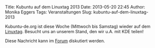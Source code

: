 Title: Kubuntu auf dem Linuxtag 2013
Date: 2013-05-20 22:45
Author: Monika Eggers
Tags: Veranstaltungen
Slug: kubuntu-auf-dem-linuxtag-2013

Kubuntu-de.org ist diese Woche (Mittwoch bis Samstag) wieder auf dem
[Linuxtag](http://www.linuxtag.org/2013/). Besucht uns an unserem Stand,
den wir u.A. mit KDE teilen!


Diese Nachricht kann im
[Forum](http://forum.kubuntu-de.org/index.php?topic=17151.0) diskutiert
werden.



